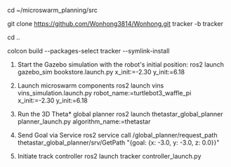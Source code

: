 cd ~/microswarm_planning/src

git clone https://github.com/Wonhong3814/Wonhong.git tracker -b tracker 

cd ..

colcon build --packages-select tracker --symlink-install


1. Start the Gazebo simulation with the robot's initial position:
ros2 launch gazebo_sim bookstore.launch.py x_init:=-2.30 y_init:=6.18

   
2. Launch microswarm components
ros2 launch vins vins_simulation.launch.py robot_name:=turtlebot3_waffle_pi x_init:=-2.30 y_init:=6.18

3. Run the 3D Theta* global planner
ros2 launch thetastar_global_planner planner_launch.py algorithm_name:=thetastar
 
4. Send Goal via Service
ros2 service call /global_planner/request_path thetastar_global_planner/srv/GetPath "{goal: {x: -3.0, y: -3.0, z: 0.0}}"  

5. Initiate track controller
ros2 launch tracker controller_launch.py 
